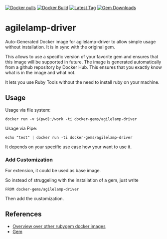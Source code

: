 [![Docker pulls](https://img.shields.io/docker/pulls/rubygem/agilelamp-driver.svg)](https://hub.docker.com/r/rubygem/agilelamp-driver/)
[![Docker Build](https://img.shields.io/docker/automated/rubygem/agilelamp-driver.svg)](https://hub.docker.com/r/rubygem/agilelamp-driver/)
[![Latest Tag](https://img.shields.io/github/tag/docker-rubygem/agilelamp-driver.svg)](https://hub.docker.com/r/rubygem/agilelamp-driver/)
[![Gem Downloads](https://img.shields.io/gem/dt/agilelamp-driver.svg)](https://rubygems.org/gems/agilelamp-driver/)
# agilelamp-driver

Auto-Generated Docker image for agilelamp-driver to allow simple usage without installation.
It is in sync with the original gem.

This allows to use a specific version of your favorite gem and ensures that this image will be supported in future.
The image is generated automatically from a github repository by Docker Hub.
This ensures that you exactly know what is in the image and what not.

It lets you use Ruby Tools without the need to install ruby on your machine.

## Usage

Usage via file system:

`docker run -v $(pwd):/work -ti docker-gems/agilelamp-driver`

Usage via Pipe:

`echo "test" | docker run -ti docker-gems/agilelamp-driver`

It depends on your specific use case how your want to use it.

### Add Customization

For extension, it could be used as base image.

So instead of struggeling with the installation of a gem, just write

`FROM docker-gems/agilelamp-driver`

Then add the customization.

## References

 - [Overview over other rubygem docker images](https://github.com/thinkbot/docker-rubygem)
 - [Gem](https://rubygems.org/gems/agilelamp-driver/)
